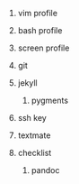 


1. vim profile
1. bash profile
1. screen profile
1. git
1. jekyll
   1. pygments 
1. ssh key
1. textmate



1. checklist
   1. pandoc
